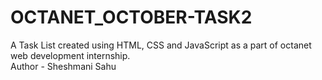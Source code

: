 # OCTANET_OCTOBER-TASK2

A Task List created using HTML, CSS and JavaScript as a part of octanet web development internship.
<br>
Author - Sheshmani Sahu
